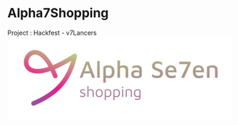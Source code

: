# Alpha7Shopping
Project : Hackfest - v7Lancers
<img src="https://github.com/AzizStark/Alpha7Shopping/blob/master/A7Shop.png?raw=true" />
